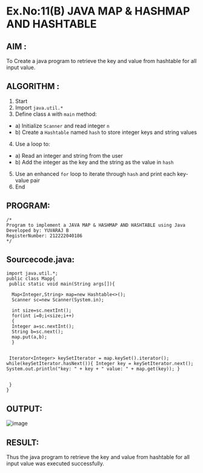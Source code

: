 # Ex.No:11(B) JAVA MAP & HASHMAP AND HASHTABLE

## AIM :

To Create a java program to retrieve the key and value from hashtable for all input value.

## ALGORITHM :

1. Start
2. Import `java.util.*`
3. Define class `A` with `main` method:

- a) Initialize `Scanner` and read integer `n`
- b) Create a `Hashtable` named `hash` to store integer keys and string values

4. Use a loop to:

- a) Read an integer and string from the user
- b) Add the integer as the key and the string as the value in `hash`

5. Use an enhanced `for` loop to iterate through `hash` and print each key-value pair
6. End

## PROGRAM:

```
/*
Program to implement a JAVA MAP & HASHMAP AND HASHTABLE using Java
Developed by: YUVARAJ B
RegisterNumber: 212222040186
*/
```

## Sourcecode.java:

```
import java.util.*;
public class Mapp{
 public static void main(String args[]){

  Map<Integer,String> map=new Hashtable<>();
  Scanner sc=new Scanner(System.in);

  int size=sc.nextInt();
  for(int i=0;i<size;i++)
  {
  Integer a=sc.nextInt();
  String b=sc.next();
  map.put(a,b);
  }


 Iterator<Integer> keySetIterator = map.keySet().iterator(); while(keySetIterator.hasNext()){ Integer key = keySetIterator.next(); System.out.println("key: " + key + " value: " + map.get(key)); }


 }
}
```

## OUTPUT:

![image](https://github.com/user-attachments/assets/a7399aab-b0c5-4dbd-8559-1bf19512201d)

## RESULT:

Thus the java program to retrieve the key and value from hashtable for all input value was executed successfully.
